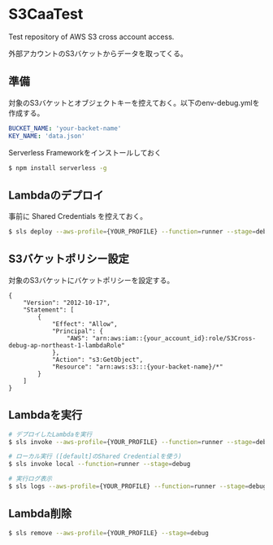 # S3CaaTest
Test repository of AWS S3 cross account access.

外部アカウントのS3バケットからデータを取ってくる。

## 準備
対象のS3バケットとオブジェクトキーを控えておく。以下のenv-debug.ymlを作成する。

``` yml
BUCKET_NAME: 'your-backet-name'
KEY_NAME: 'data.json'
```

Serverless Frameworkをインストールしておく

``` sh
$ npm install serverless -g
```

## Lambdaのデプロイ
事前に Shared Credentials を控えておく。

``` sh
$ sls deploy --aws-profile={YOUR_PROFILE} --function=runner --stage=debug
```

## S3バケットポリシー設定
対象のS3バケットにバケットポリシーを設定する。

```
{
    "Version": "2012-10-17",
    "Statement": [
        {
            "Effect": "Allow",
            "Principal": {
                "AWS": "arn:aws:iam::{your_account_id}:role/S3Cross-debug-ap-northeast-1-lambdaRole"
            },
            "Action": "s3:GetObject",
            "Resource": "arn:aws:s3:::{your-backet-name}/*"
        }
    ]
}
```

## Lambdaを実行

``` sh
# デプロイしたLambdaを実行
$ sls invoke --aws-profile={YOUR_PROFILE} --function=runner --stage=debug

# ローカル実行 ([default]のShared Credentialを使う)
$ sls invoke local --function=runner --stage=debug

# 実行ログ表示
$ sls logs --aws-profile={YOUR_PROFILE} --function=runner --stage=debug
```

## Lambda削除

``` sh
$ sls remove --aws-profile={YOUR_PROFILE} --stage=debug
```

